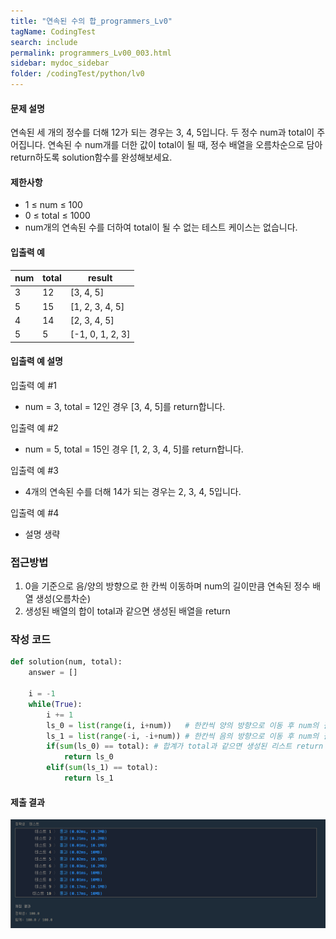 ```yaml
---
title: "연속된 수의 합_programmers_Lv0"
tagName: CodingTest
search: include
permalink: programmers_Lv00_003.html
sidebar: mydoc_sidebar
folder: /codingTest/python/lv0
---
```



#### 문제 설명 <br>

연속된 세 개의 정수를 더해 12가 되는 경우는 3, 4, 5입니다. 두 정수 num과 total이 주어집니다. 연속된 수 num개를 더한 값이 total이 될 때, 정수 배열을 오름차순으로 담아 return하도록 solution함수를 완성해보세요.

#### 제한사항 <br>

- 1 ≤ num ≤ 100
- 0 ≤ total ≤ 1000
- num개의 연속된 수를 더하여 total이 될 수 없는 테스트 케이스는 없습니다.

#### 입출력 예 <br>
  
num|total|result
---|---|---
3|12|[3, 4, 5]
5|15|[1, 2, 3, 4, 5]
4|14|[2, 3, 4, 5]
5|5|[-1, 0, 1, 2, 3]

#### 입출력 예 설명 <br>

입출력 예 #1
- num = 3, total = 12인 경우 [3, 4, 5]를 return합니다.

입출력 예 #2
- num = 5, total = 15인 경우 [1, 2, 3, 4, 5]를 return합니다.

입출력 예 #3
- 4개의 연속된 수를 더해 14가 되는 경우는 2, 3, 4, 5입니다.

입출력 예 #4
- 설명 생략


### 접근방법 <br>

1. 0을 기준으로 음/양의 방향으로 한 칸씩 이동하며 num의 길이만큼 연속된 정수 배열 생성(오름차순)
2. 생성된 배열의 합이 total과 같으면 생성된 배열을 return

### 작성 코드 <br>

```python
def solution(num, total):
    answer = []

    i = -1
    while(True):
        i += 1
        ls_0 = list(range(i, i+num))   # 한칸씩 양의 방향으로 이동 후 num의 길이만큼 연속된 정수배열 생성
        ls_1 = list(range(-i, -i+num)) # 한칸씩 음의 방향으로 이동 후 num의 길이만큼 연속된 정수배열 생성
        if(sum(ls_0) == total): # 합계가 total과 같으면 생성된 리스트 return
            return ls_0
        elif(sum(ls_1) == total):
            return ls_1
```

#### 제출 결과

![제출 결과](\images\programmers_Lv00_003.png)



